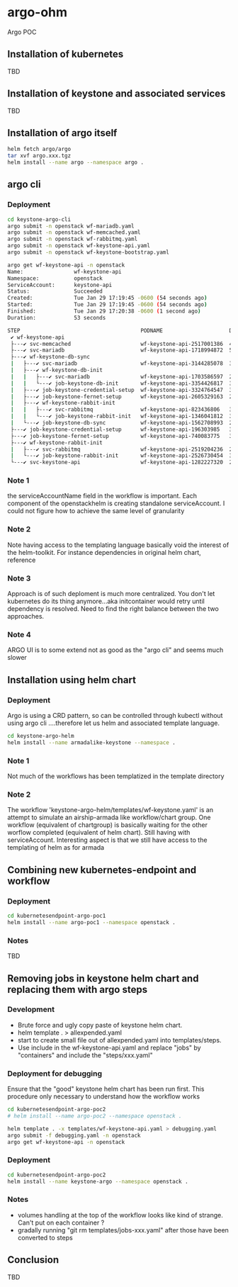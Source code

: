 # argo-ohm
Argo POC

## Installation of kubernetes 

TBD

## Installation of keystone and associated services

TBD

## Installation of argo itself

```bash
helm fetch argo/argo
tar xvf argo.xxx.tgz
helm install --name argo --namespace argo .
```

## argo cli

### Deployment

```bash
cd keystone-argo-cli
argo submit -n openstack wf-mariadb.yaml
argo submit -n openstack wf-memcached.yaml
argo submit -n openstack wf-rabbitmq.yaml
argo submit -n openstack wf-keystone-api.yaml
argo submit -n openstack wf-keystone-bootstrap.yaml
```

```bash
argo get wf-keystone-api -n openstack
Name:                wf-keystone-api
Namespace:           openstack
ServiceAccount:      keystone-api
Status:              Succeeded
Created:             Tue Jan 29 17:19:45 -0600 (54 seconds ago)
Started:             Tue Jan 29 17:19:45 -0600 (54 seconds ago)
Finished:            Tue Jan 29 17:20:38 -0600 (1 second ago)
Duration:            53 seconds

STEP                                      PODNAME                     DURATION  MESSAGE
 ✔ wf-keystone-api
 ├---✔ svc-memcached                      wf-keystone-api-2517001386  4s
 ├---✔ svc-mariadb                        wf-keystone-api-1718994872  5s
 ├---✔ wf-keystone-db-sync
 |   ├---✔ svc-mariadb                    wf-keystone-api-3144285078  3s
 |   ├---✔ wf-keystone-db-init
 |   |   ├---✔ svc-mariadb                wf-keystone-api-1703586597  2s
 |   |   └---✔ job-keystone-db-init       wf-keystone-api-3354426817  3s
 |   ├---✔ job-keystone-credential-setup  wf-keystone-api-3324764547  3s
 |   ├---✔ job-keystone-fernet-setup      wf-keystone-api-2605329163  2s
 |   ├---✔ wf-keystone-rabbit-init
 |   |   ├---✔ svc-rabbitmq               wf-keystone-api-823436806   3s
 |   |   └---✔ job-keystone-rabbit-init   wf-keystone-api-1346041812  3s
 |   └---✔ job-keystone-db-sync           wf-keystone-api-1562708993  2s
 ├---✔ job-keystone-credential-setup      wf-keystone-api-196303985   3s
 ├---✔ job-keystone-fernet-setup          wf-keystone-api-740083775   3s
 ├---✔ wf-keystone-rabbit-init
 |   ├---✔ svc-rabbitmq                   wf-keystone-api-2519204236  2s
 |   └---✔ job-keystone-rabbit-init       wf-keystone-api-2526730454  3s
 └---✔ svc-keystone-api                   wf-keystone-api-1282227320  2s
```
### Note 1

the serviceAccountName field in the workflow is important. Each component of the openstackhelm is creating standalone serviceAccount.
I could not figure how to achieve the same level of granularity

### Note 2

Note having access to the templating language basically void the interest of the helm-toolkit. For instance dependencies in 
original helm chart, reference 

### Note 3

Approach is of such deploment is much more centralized. You don't let kubernetes do its thing anymore...aka initcontainer would
retry until dependency is resolved. Need to find the right balance between the two approaches.

### Note 4

ARGO UI is to some extend not as good as the "argo cli" and seems much slower


## Installation using helm chart

### Deployment

Argo is using a CRD pattern, so can be controlled through kubectl without using argo cli ....therefore let us helm and associated template language.

```bash
cd keystone-argo-helm
helm install --name armadalike-keystone --namespace .
```

### Note 1

Not much of the workflows has been templatized in the template directory

### Note 2

The workflow 'keystone-argo-helm/templates/wf-keystone.yaml' is an attempt to simulate an airship-armada like workflow/chart group.
One workflow (equivalent of chartgroup) is basically waiting for the other worflow completed (equivalent of helm chart).
Still having with serviceAccount. Interesting aspect is that we still have access to the templating of helm as for armada

## Combining new kubernetes-endpoint and workflow

### Deployment

```bash
cd kubernetesendpoint-argo-poc1
helm install --name argo-poc1 --namespace openstack .
```

### Notes

TBD

## Removing jobs in keystone helm chart and replacing them with argo steps

### Development

- Brute force and ugly copy paste of keystone helm chart.
- helm template . > allexpended.yaml
- start to create small file out of allexpended.yaml into templates/steps.
- Use include in the wf-keystone-api.yaml and replace "jobs" by "containers" and include the "steps/xxx.yaml"

### Deployment for debugging

Ensure that the "good" keystone helm chart has been run first. This procedure only necessary to understand
how the workflow works

```bash
cd kubernetesendpoint-argo-poc2
# helm install --name argo-poc2 --namespace openstack .

helm template . -x templates/wf-keystone-api.yaml > debugging.yaml
argo submit -f debugging.yaml -n openstack
argo get wf-keystone-api -n openstack
```

### Deployment

```bash
cd kubernetesendpoint-argo-poc2
helm install --name keystone-argo --namespace openstack .
```

### Notes

- volumes handling at the top of the workflow looks like kind of strange. Can't put on each container ?
- gradally running "git rm templates/jobs-xxx.yaml" after those have been converted to steps


## Conclusion

TBD



